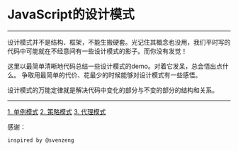# JavaScript的设计模式


<hr/>

设计模式并不是结构、框架，不能生搬硬套。光记住其概念也没用，我们平时写的代码中可能就在不经意间有一些设计模式的影子。而你没有发觉！

这里以最简单清晰地代码总结一些设计模式的demo。对着它发呆，总会悟出点什么。
争取用最简单的代价、花最少的时候能够对设计模式有一些感悟。

设计模式的万能定律就是解决代码中变化的部分与不变的部分的结构和关系。


<hr/>

<a href="./singleton.html">1. 单例模式</a>
<a href="./strategy.html">2. 策略模式</a>
<a href="./proxy.html">3. 代理模式</a>





感谢：

    inspired by @svenzeng
